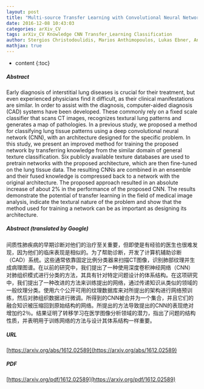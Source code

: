 ```yaml
---
layout: post
title: "Multi-source Transfer Learning with Convolutional Neural Networks for Lung Pattern Analysis"
date: 2016-12-08 10:43:03
categories: arXiv_CV
tags: arXiv_CV Knowledge CNN Transfer_Learning Classification
author: Stergios Christodoulidis, Marios Anthimopoulos, Lukas Ebner, Andreas Christe, Stavroula Mougiakakou
mathjax: true
---
```


* content
{:toc}

##### Abstract
Early diagnosis of interstitial lung diseases is crucial for their treatment, but even experienced physicians find it difficult, as their clinical manifestations are similar. In order to assist with the diagnosis, computer-aided diagnosis (CAD) systems have been developed. These commonly rely on a fixed scale classifier that scans CT images, recognizes textural lung patterns and generates a map of pathologies. In a previous study, we proposed a method for classifying lung tissue patterns using a deep convolutional neural network (CNN), with an architecture designed for the specific problem. In this study, we present an improved method for training the proposed network by transferring knowledge from the similar domain of general texture classification. Six publicly available texture databases are used to pretrain networks with the proposed architecture, which are then fine-tuned on the lung tissue data. The resulting CNNs are combined in an ensemble and their fused knowledge is compressed back to a network with the original architecture. The proposed approach resulted in an absolute increase of about 2% in the performance of the proposed CNN. The results demonstrate the potential of transfer learning in the field of medical image analysis, indicate the textural nature of the problem and show that the method used for training a network can be as important as designing its architecture.

##### Abstract (translated by Google)
间质性肺疾病的早期诊断对他们的治疗至关重要，但即使是有经验的医生也很难发现，因为他们的临床表现是相似的。为了帮助诊断，开发了计算机辅助诊断（CAD）系统。这些通常依靠固定比例分类器来扫描CT图像，识别肺部纹理并生成病理图谱。在以前的研究中，我们提出了一种使用深度卷积神经网络（CNN）对肺组织模式进行分类的方法，其具有针对特定问题设计的体系结构。在这项研究中，我们提出了一种改进的方法来训练提出的网络，通过传递知识从类似的领域的一般纹理分类。使用六个公开可用的纹理数据库来对所提出的架构进行网络预训练，然后对肺组织数据进行微调。所得到的CNN被合并为一个集合，并且它们的融合知识被压缩回到原始结构的网络。所提出的方法导致提出的CNN的表现绝对增加约2％。结果证明了转移学习在医学图像分析领域的潜力，指出了问题的结构性质，并表明用于训练网络的方法与设计其体系结构一样重要。

##### URL
[https://arxiv.org/abs/1612.02589](https://arxiv.org/abs/1612.02589)

##### PDF
[https://arxiv.org/pdf/1612.02589](https://arxiv.org/pdf/1612.02589)

